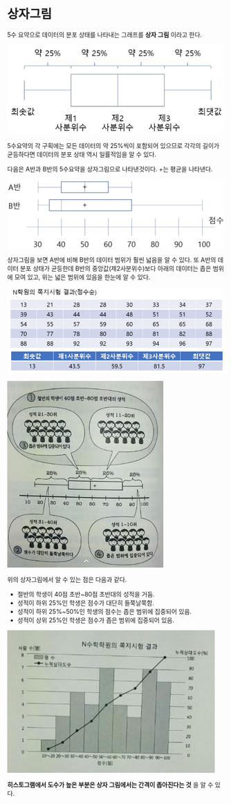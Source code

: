 # 상자그림

5수 요약으로 데이터의 분포 상태를 나타내는 그래프를 **상자 그림** 이라고 한다. 

![](./Figure/Box_plot1.JPG)

5수요약의 각 구획에는 모든 데이터의 약 25%씩이 포함되어 있으므로 각각의 길이가 균등하다면 데이터의 분포 상태 역시 일률적임을 알 수 있다. 

다음은 A반과 B반의 5수요약을 상자그림으로 나타낸것이다. +는 평균을 나타낸다.

![](./Figure/Box_plot2.JPG)

상자그림을 보면 A반에 비해 B반의 데이터 범위가 훨씬 넓음을 알 수 있다. 또 A반의 데이터 분포 상태가 균등한데 B반의 중앙값(제2사분위수)보다 아래의 데이터는 좁은 범위에 모여 있고, 위는 넓은 범위에 있음을 한눈에 알 수 있다.



![](./Figure/Box_plot3.JPG)

![](./Figure/Box_plot4.JPG)

위의 상자그림에서 알 수 있는 점은 다음과 같다.

- 절반의 학생이 40점 초반~80점 초반대의 성적을 거둠.
- 성적이 하위 25%인 학생은 점수가 대단히 들쭉날쭉함.
- 성적이 하위 25%~50%인 학생의 점수는 좁은 범위에 집중되어 있음.
- 성적이 상위 25%인 학생은 점수가 좁은 범위에 집중되어 있음.

![](./Figure/Box_plot5.JPG)

**히스토그램에서 도수가 높은 부분은 상자 그림에서는 간격이 좁아진다는 것** 을 알 수 있다.